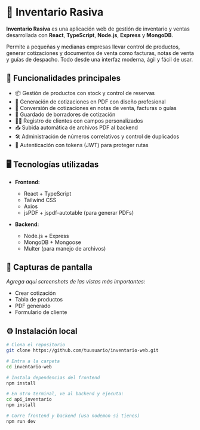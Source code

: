 # 🧮 Inventario Rasiva

**Inventario Rasiva** es una aplicación web de gestión de inventario y ventas desarrollada con **React**, **TypeScript**, **Node.js**, **Express** y **MongoDB**.

Permite a pequeñas y medianas empresas llevar control de productos, generar cotizaciones y documentos de venta como facturas, notas de venta y guías de despacho. Todo desde una interfaz moderna, ágil y fácil de usar.

## 🚀 Funcionalidades principales

- 📦 Gestión de productos con stock y control de reservas
- 🧾 Generación de cotizaciones en PDF con diseño profesional
- 📄 Conversión de cotizaciones en notas de venta, facturas o guías
- 💾 Guardado de borradores de cotización
- 🧑‍💼 Registro de clientes con campos personalizados
- 📥 Subida automática de archivos PDF al backend
- 🛠️ Administración de números correlativos y control de duplicados
- 🔐 Autenticación con tokens (JWT) para proteger rutas

## 🖥️ Tecnologías utilizadas

- **Frontend:**
  - React + TypeScript
  - Tailwind CSS
  - Axios
  - jsPDF + jspdf-autotable (para generar PDFs)

- **Backend:**
  - Node.js + Express
  - MongoDB + Mongoose
  - Multer (para manejo de archivos)

## 📸 Capturas de pantalla

_Agrega aquí screenshots de las vistas más importantes:_
- Crear cotización
- Tabla de productos
- PDF generado
- Formulario de cliente

## ⚙️ Instalación local

```bash
# Clona el repositorio
git clone https://github.com/tuusuario/inventario-web.git

# Entra a la carpeta
cd inventario-web

# Instala dependencias del frontend
npm install

# En otro terminal, ve al backend y ejecuta:
cd api_inventario
npm install

# Corre frontend y backend (usa nodemon si tienes)
npm run dev
